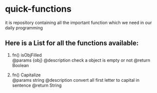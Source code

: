 # quick-functions
it is repository containing all the important function which we need in our daily programming

## Here is a List for all the functions available: 
1. fn() isObjFilled  
  @params {obj} 
  @description check a object is empty or not
  @return Boolean

2. fn() Capitalize  
  @params string 
  @description convert all first letter to capital in sentence
  @return String